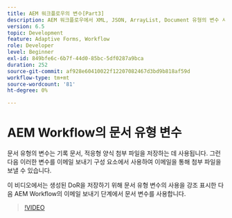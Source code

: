```yaml
---
title: AEM 워크플로우의 변수[Part3]
description: AEM 워크플로우에서 XML, JSON, ArrayList, Document 유형의 변수 사용
version: 6.5
topic: Development
feature: Adaptive Forms, Workflow
role: Developer
level: Beginner
exl-id: 849bfe6c-6b7f-44d0-85bc-5df0287a9bca
duration: 252
source-git-commit: af928e60410022f12207082467d3bd9b818af59d
workflow-type: tm+mt
source-wordcount: '81'
ht-degree: 0%

---
```


# AEM Workflow의 문서 유형 변수


문서 유형의 변수는 기록 문서, 적응형 양식 첨부 파일을 저장하는 데 사용됩니다. 그런 다음 이러한 변수를 이메일 보내기 구성 요소에서 사용하여 이메일을 통해 첨부 파일을 보낼 수 있습니다.

이 비디오에서는 생성된 DoR을 저장하기 위해 문서 유형 변수의 사용을 강조 표시한 다음 AEM Workflow의 이메일 보내기 단계에서 문서 변수를 사용합니다.

>[!VIDEO](https://video.tv.adobe.com/v/26452?quality=12&learn=on)
